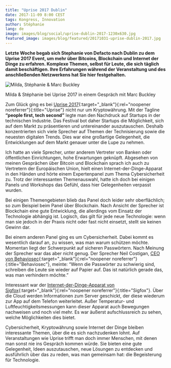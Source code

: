 ```yaml
---
title: "Uprise 2017 Dublin"
date: 2017-11-09 8:00 CEST
tags: Kongress, Innovation
author: Stéphanie
lang: de
image: images/blog/social/uprise-dublin-2017-1230x630.jpg
featured_image: images/blog/featured/20171031-uprise-dublin-2017.jpg
---
```


__​Letzte Woche begab sich Stephanie von Defacto nach Dublin zu dem Uprise 2017 Event, um mehr über Bitcoins, Blockchain und Internet der Dinge zu erfahren. Komplexe Themen, selbst für Leute, die sich täglich damit beschäftigen. Ihre Erfahrungen während der Veranstaltung und des anschließenden Netzwerkens hat Sie hier festgehalten.__

![Milda, Stéphanie & Marc Buckley](/images/blog/uprise_2017-milda_en_stephanie.jpg)
<p class="caption">Milda & Stéphanie bei Uprise 2017 in einem Gespräch mit Marc Buckley</p>

Zum Glück ging es bei [Uprise 2017](https://uprisefestival.co/){:target="_blank"}{:rel="noopener noreferrer"}{:title="Uprise"} nicht nur um Kryptowährung. Mit der Tagline __“people first, tech second”__ legte man den Nachdruck auf Startups in der technischen Industrie. Das Festival bot daher Startups die Möglichkeit, sich auf dem Markt zu präsentieren und untereinander auszutauschen. Deshalb konzentrierten sich viele Sprecher auf Themen der Technisierung sowie die neuesten digitalen Trends. Dies war eine großartige Gelegenheit, die Entwicklungen auf dem Markt genauer unter die Lupe zu nehmen.

Ich hatte an viele Sprecher, unter anderem Vertreter von Banken oder öffentlichen Einrichtungen, hohe Erwartungen geknüpft. Abgesehen von meinen Gesprächen über Bitcoin und Blockchain sprach ich auch zu Vertretern der Europäischen Union, hielt einen Internet-der-Dinge-Apparat in den Händen und hörte einem Expertenpanel zum Thema Cybersicherheit zu. Trotz der interessanten Themenauswahl, hatte ich doch bei einigen Panels und Workshops das Gefühl, dass hier Gelegenheiten verpasst wurden.

Bei einigen Themengebieten blieb das Panel doch leider sehr oberflächlich; so zum Beispiel beim Panel über Blockchain. Nach Ansicht der Sprecher ist Blockchain eine gute Entwicklung, die allerdings vom Einsatz der Technologie abhängig ist. Logisch, das gilt für jede neue Technologie: wenn man sie jedoch in der Praxis nicht oder fast nicht einsetzt, stellt sie keinen Gewinn dar.

Bei einem anderen Panel ging es um Cybersicherheit. Dabei kommt es wesentlich darauf an, zu wissen, was man warum schützen möchte. Momentan liegt der Schwerpunkt auf sicheren Passwörtern. Nach Meinung der Sprecher war das aber nicht genug. Der Sprecher Neil Costigan, [CEO von Behaviosec](https://www.behaviosec.com){:target="_blank"}{:rel="noopener noreferrer"}{:title="Behaviosec"}, meinte: “Wenn die Passwörter zu schwierig sind, schreiben die Leute sie wieder auf Papier auf. Das ist natürlich gerade das, was man verhindern möchte.”

Interessant war der [Internet-der-Dinge-Apparat von Sigfox](https://www.sigfox.com/en){:target="_blank"}{:rel="noopener noreferrer"}{:title="Sigfox"}. Über die Cloud werden Informationen zum Server geschickt, der diese wiederum zur App auf dem Telefon weiterleitet. Außer Temperatur- und Luftfeuchtigkeitsmessungen kann dieser Apparat auch Bewegungen nachweisen und noch viel mehr. Es war äußerst aufschlussreich zu sehen, welche Möglichkeiten dies bietet.

Cybersicherheit, Kryptowährung sowie Internet der Dinge bleiben interessante Themen, über die es sich nachzudenken lohnt. Auf Veranstaltungen wie Uprise trifft man doch immer Menschen, mit denen man sonst nie ins Gespräch kommen würde. Sie bieten eine gute Gelegenheit, Ideen auszutauschen, neue Lösungen zu entdecken und ausführlich über das zu reden, was man gemeinsam hat: die Begeisterung für Technologie.
